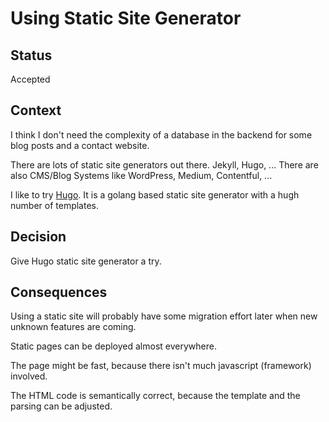 # Using Static Site Generator

## Status

Accepted

## Context

I think I don't need the complexity of a database in the backend for some blog posts
and a contact website.

There are lots of static site generators out there. Jekyll, Hugo, ...
There are also CMS/Blog Systems like WordPress, Medium, Contentful, ...

I like to try [Hugo](https://gohugo.io/). It is a golang based static site generator
with a hugh number of templates. 

## Decision

Give Hugo static site generator a try.

## Consequences

Using a static site will probably have some migration effort later when new unknown features
are coming.

Static pages can be deployed almost everywhere.

The page might be fast, because there isn't much javascript (framework) involved.

The HTML code is semantically correct, because the template and the parsing can be adjusted.


